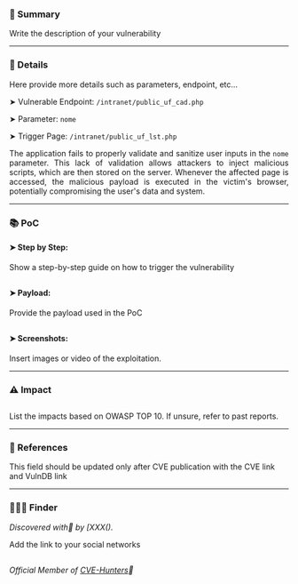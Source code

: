 
### 📝 Summary

Write the description of your vulnerability

---

### 🔎 Details
Here provide more details such as parameters, endpoint, etc...

➤ Vulnerable Endpoint: `/intranet/public_uf_cad.php`

➤ Parameter: `nome`

➤ Trigger Page: `/intranet/public_uf_lst.php`

<p align="justify">The application fails to properly validate and sanitize user inputs in the <code>nome</code> parameter. This lack of validation allows attackers to inject malicious scripts, which are then stored on the server. Whenever the affected page is accessed, the malicious payload is executed in the victim's browser, potentially compromising the user's data and system.</p>

---

### 📚 PoC

#### ➤ Step by Step:

Show a step-by-step guide on how to trigger the vulnerability

##

#### ➤ Payload:

Provide the payload used in the PoC

##

#### ➤ Screenshots:

Insert images or video of the exploitation.

----

### ⚠️ Impact

##

List the impacts based on OWASP TOP 10.
If unsure, refer to past reports.

---

### 🔗 References

This field should be updated only after CVE publication with the CVE link and VulnDB link

---

### 🕵🏻‍♀️ Finder

*Discovered with💜 by [XXX().* 

Add the link to your social networks

##

*Official Member of [CVE-Hunters](https://www.cvehunters.com/)🏹*

